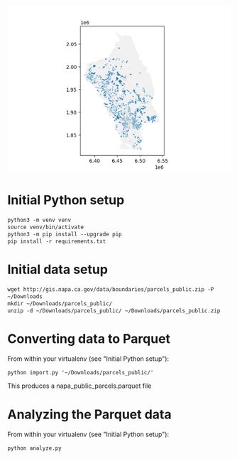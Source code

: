 ![single family residences in Napa county](single_family_residences_in_napa_county.png)

# Initial Python setup

```shell
python3 -m venv venv
source venv/bin/activate
python3 -m pip install --upgrade pip
pip install -r requirements.txt
```

# Initial data setup

```shell
wget http://gis.napa.ca.gov/data/boundaries/parcels_public.zip -P ~/Downloads
mkdir ~/Downloads/parcels_public/
unzip -d ~/Downloads/parcels_public/ ~/Downloads/parcels_public.zip
```

# Converting data to Parquet
From within your virtualenv (see "Initial Python setup"):

```shell
python import.py '~/Downloads/parcels_public/'
```

This produces a napa_public_parcels.parquet file

# Analyzing the Parquet data
From within your virtualenv (see "Initial Python setup"):

```shell
python analyze.py
```
